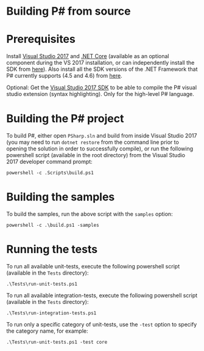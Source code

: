 Building P# from source
=======================

# Prerequisites
Install [Visual Studio 2017](https://www.visualstudio.com/downloads/) and [.NET Core](https://www.microsoft.com/net/core) (available as an optional component during the VS 2017 installation, or can independently install the SDK from [here](https://www.microsoft.com/net/core)). Also install all the SDK versions of the .NET Framework that P# currently supports (4.5 and 4.6) from [here](https://www.microsoft.com/net/download/archives).

Optional: Get the [Visual Studio 2017 SDK](https://www.microsoft.com/en-us/download/details.aspx?id=46850) to be able to compile the P# visual studio extension (syntax highlighting). Only for the high-level P# language.

# Building the P# project
To build P#, either open `PSharp.sln` and build from inside Visual Studio 2017 (you may need to run `dotnet restore` from the command line prior to opening the solution in order to successfully compile), or run the following powershell script (available in the root directory) from the Visual Studio 2017 developer command prompt:
```
powershell -c .Scripts\build.ps1
```

# Building the samples
To build the samples, run the above script with the `samples` option:
```
powershell -c .\build.ps1 -samples
```

# Running the tests
To run all available unit-tests, execute the following powershell script (available in the `Tests` directory):
```
.\Tests\run-unit-tests.ps1
```

To run all available integration-tests, execute the following powershell script (available in the `Tests` directory):
```
.\Tests\run-integration-tests.ps1
```

To run only a specific category of unit-tests, use the `-test` option to specify the category name, for example:
```
.\Tests\run-unit-tests.ps1 -test core
```
